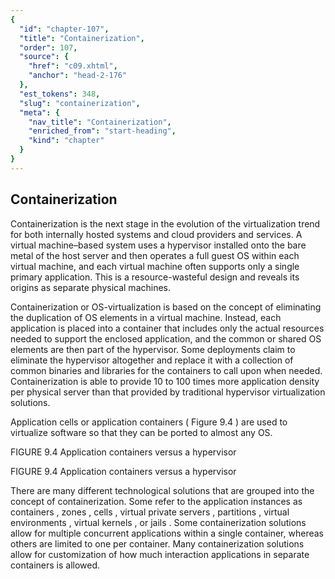 ```yaml
---
{
  "id": "chapter-107",
  "title": "Containerization",
  "order": 107,
  "source": {
    "href": "c09.xhtml",
    "anchor": "head-2-176"
  },
  "est_tokens": 348,
  "slug": "containerization",
  "meta": {
    "nav_title": "Containerization",
    "enriched_from": "start-heading",
    "kind": "chapter"
  }
}
---
```

## Containerization

Containerization is the next stage in the evolution of the virtualization trend for both internally hosted systems and cloud providers and services. A virtual machine–based system uses a hypervisor installed onto the bare metal of the host server and then operates a full guest OS within each virtual machine, and each virtual machine often supports only a single primary application. This is a resource-wasteful design and reveals its origins as separate physical machines.

Containerization or OS-virtualization is based on the concept of eliminating the duplication of OS elements in a virtual machine. Instead, each application is placed into a container that includes only the actual resources needed to support the enclosed application, and the common or shared OS elements are then part of the hypervisor. Some deployments claim to eliminate the hypervisor altogether and replace it with a collection of common binaries and libraries for the containers to call upon when needed. Containerization is able to provide 10 to 100 times more application density per physical server than that provided by traditional hypervisor virtualization solutions.

Application cells or application containers ( Figure 9.4 ) are used to virtualize software so that they can be ported to almost any OS.

FIGURE 9.4 Application containers versus a hypervisor

FIGURE 9.4 Application containers versus a hypervisor

There are many different technological solutions that are grouped into the concept of containerization. Some refer to the application instances as containers , zones , cells , virtual private servers , partitions , virtual environments , virtual kernels , or jails . Some containerization solutions allow for multiple concurrent applications within a single container, whereas others are limited to one per container. Many containerization solutions allow for customization of how much interaction applications in separate containers is allowed.
